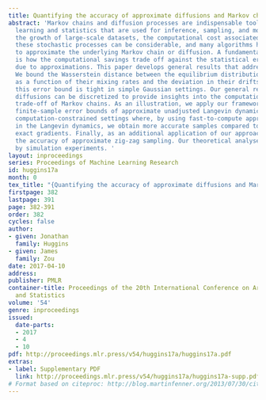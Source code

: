 ```yaml
---
title: Quantifying the accuracy of approximate diffusions and Markov chains
abstract: 'Markov chains and diffusion processes are indispensable tools in machine
  learning and statistics that are used for inference, sampling, and modeling. With
  the growth of large-scale datasets, the computational cost associated with simulating
  these stochastic processes can be considerable, and many algorithms have been proposed
  to approximate the underlying Markov chain or diffusion. A fundamental question
  is how the computational savings trade off against the statistical error incurred
  due to approximations. This paper develops general results that address this question.
  We bound the Wasserstein distance between the equilibrium distributions of two diffusions
  as a function of their mixing rates and the deviation in their drifts. We show that
  this error bound is tight in simple Gaussian settings. Our general result on continuous
  diffusions can be discretized to provide insights into the computational–statistical
  trade-off of Markov chains. As an illustration, we apply our framework to derive
  finite-sample error bounds of approximate unadjusted Langevin dynamics. We characterize
  computation-constrained settings where, by using fast-to-compute approximate gradients
  in the Langevin dynamics, we obtain more accurate samples compared to using the
  exact gradients. Finally, as an additional application of our approach, we quantify
  the accuracy of approximate zig-zag sampling. Our theoretical analyses are supported
  by simulation experiments. '
layout: inproceedings
series: Proceedings of Machine Learning Research
id: huggins17a
month: 0
tex_title: "{Quantifying the accuracy of approximate diffusions and Markov chains}"
firstpage: 382
lastpage: 391
page: 382-391
order: 382
cycles: false
author:
- given: Jonathan
  family: Huggins
- given: James
  family: Zou
date: 2017-04-10
address: 
publisher: PMLR
container-title: Proceedings of the 20th International Conference on Artificial Intelligence
  and Statistics
volume: '54'
genre: inproceedings
issued:
  date-parts:
  - 2017
  - 4
  - 10
pdf: http://proceedings.mlr.press/v54/huggins17a/huggins17a.pdf
extras:
- label: Supplementary PDF
  link: http://proceedings.mlr.press/v54/huggins17a/huggins17a-supp.pdf
# Format based on citeproc: http://blog.martinfenner.org/2013/07/30/citeproc-yaml-for-bibliographies/
---
```

